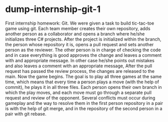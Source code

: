 # dump-internship-git-1
First internship homework: Git. We were given a task to build tic-tac-toe game using git. Each team member creates their own repository, adds another person as a collaborator and opens a branch where he/she initializes three C# projects. After the project is initialized within the branch, the person whose repository it is, opens a pull request and sets another person as the reviewer. The other person is in charge of checking the code and in case everything is good approves the change and leaves a comment with and appropriate message. In other case he/she points out mistakes and also leaves a comment with an appropriate message, After the pull request has passed the review process, the changes are released to the main. Now the game begins. The goal is to play all three games at the same time, which means that every time a person plays a move (with the help of commit), he plays it in all three files. Each person opens their own branch in which the play moves, and each move must go through a separate pull request and review of the opponent. Several conflicts must occur during gameplay and the way to resolve them in the first person repository in a pair is with the help of git merge, and in the repository of the second person in a pair with git rebase.
